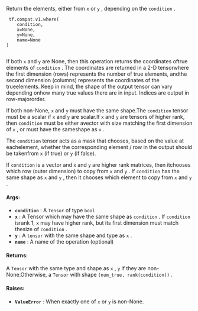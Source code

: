 Return the elements, either from  `x`  or  `y` , depending on the  `condition` .

```
 tf.compat.v1.where(
    condition,
    x=None,
    y=None,
    name=None
)
 
```

If both  `x`  and  `y`  are None, then this operation returns the coordinates oftrue elements of  `condition` .  The coordinates are returned in a 2-D tensorwhere the first dimension (rows) represents the number of true elements, andthe second dimension (columns) represents the coordinates of the trueelements. Keep in mind, the shape of the output tensor can vary depending onhow many true values there are in input. Indices are output in row-majororder.

If both non-None,  `x`  and  `y`  must have the same shape.The  `condition`  tensor must be a scalar if  `x`  and  `y`  are scalar.If  `x`  and  `y`  are tensors of higher rank, then  `condition`  must be either avector with size matching the first dimension of  `x` , or must have the sameshape as  `x` .

The  `condition`  tensor acts as a mask that chooses, based on the value at eachelement, whether the corresponding element / row in the output should be takenfrom  `x`  (if true) or  `y`  (if false).

If  `condition`  is a vector and  `x`  and  `y`  are higher rank matrices, then itchooses which row (outer dimension) to copy from  `x`  and  `y` . If  `condition` has the same shape as  `x`  and  `y` , then it chooses which element to copy from `x`  and  `y` .

#### Args:
- **`condition`** : A  `Tensor`  of type  `bool` 
- **`x`** : A Tensor which may have the same shape as  `condition` . If  `condition`  isrank 1,  `x`  may have higher rank, but its first dimension must match thesize of  `condition` .
- **`y`** : A  `tensor`  with the same shape and type as  `x` .
- **`name`** : A name of the operation (optional)


#### Returns:
A  `Tensor`  with the same type and shape as  `x` ,  `y`  if they are non-None.Otherwise, a  `Tensor`  with shape  `(num_true, rank(condition))` .

#### Raises:
- **`ValueError`** : When exactly one of  `x`  or  `y`  is non-None.
